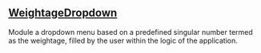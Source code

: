 ## [WeightageDropdown](https://personal-8jomtsoq.outsystemscloud.com/WeightageDropdown/Main)
   Module  a dropdown menu based on a predefined singular number termed as the weightage, filled by the user within the logic of the application.
